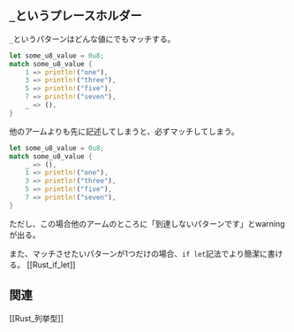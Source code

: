 ## `_`というプレースホルダー
`_`というパターンはどんな値にでもマッチする。
```rust
let some_u8_value = 0u8;
match some_u8_value {
    1 => println!("one"),
    3 => println!("three"),
    5 => println!("five"),
    7 => println!("seven"),
    _ => (),
}
```
他のアームよりも先に記述してしまうと、必ずマッチしてしまう。
```rust
let some_u8_value = 0u8;
match some_u8_value {
    _ => (),
    1 => println!("one"),
    3 => println!("three"),
    5 => println!("five"),
    7 => println!("seven"),
}
```
ただし、この場合他のアームのところに「到達しないパターンです」とwarningが出る。

また、マッチさせたいパターンが1つだけの場合、`if let`記法でより簡潔に書ける。
[[Rust_if_let]]

## 関連
[[Rust_列挙型]]
